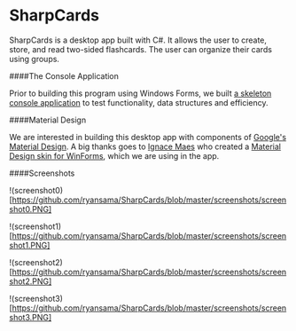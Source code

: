 # SharpCards


SharpCards is a desktop app built with C#. It allows the user to create, store, and read two-sided flashcards. The user can organize their cards using groups. 

####The Console Application

Prior to building this program using Windows Forms, we built [a skeleton console application](https://github.com/ryansama/Flashcards-Console-App) to test functionality, data structures and efficiency. 

####Material Design

We are interested in building this desktop app with components of [Google's Material Design](https://www.google.com/design/spec/material-design/introduction.html). A big thanks goes to [Ignace Maes](https://github.com/IgnaceMaes) who created a [Material Design skin for WinForms](https://github.com/IgnaceMaes/MaterialSkin), which we are using in the app. 

####Screenshots

!(screenshot0)[https://github.com/ryansama/SharpCards/blob/master/screenshots/screenshot0.PNG]

!(screenshot1)[https://github.com/ryansama/SharpCards/blob/master/screenshots/screenshot1.PNG]

!(screenshot2)[https://github.com/ryansama/SharpCards/blob/master/screenshots/screenshot2.PNG]

!(screenshot3)[https://github.com/ryansama/SharpCards/blob/master/screenshots/screenshot3.PNG]
